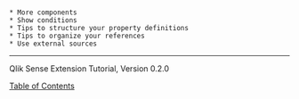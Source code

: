 # 

	* More components
	* Show conditions
	* Tips to structure your property definitions
	* Tips to organize your references
	* Use external sources

---
Qlik Sense Extension Tutorial, Version 0.2.0

[Table of Contents](00-TOC.md)